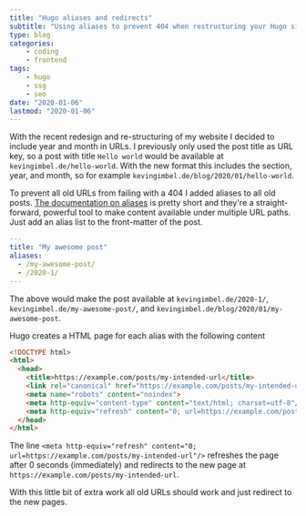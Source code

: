 ```yaml
---
title: "Hugo aliases and redirects"
subtitle: "Using aliases to prevent 404 when restructuring your Hugo site"
type: blog
categories:
    - coding
    - frontend
tags:
    - hugo
    - ssg
    - seo
date: "2020-01-06"
lastmod: "2020-01-06"
---
```


With the recent redesign and re-structuring of my website I decided to include year and month in URLs. I previously only used the post title as URL key, so a post with title `Hello world` would be available at `kevingimbel.de/hello-world`. With the new format this includes the section, year, and month, so for example `kevingimbel.de/blog/2020/01/hello-world`. 

To prevent all old URLs from failing with a 404 I added aliases to all old posts. [The documentation on aliases](https://gohugo.io/content-management/urls/#aliases) is pretty short and they're a straight-forward, powerful tool to make content available under multiple URL paths. Just add an alias list to the front-matter of the post.

```yaml
---
title: "My awesome post"
aliases:
  - /my-awesome-post/
  - /2020-1/
---
```

The above would make the post available at `kevingimbel.de/2020-1/`, `kevingimbel.de/my-awesome-post/`, and `kevingimbel.de/blog/2020/01/my-awesome-post`. 

Hugo creates a HTML page for each alias with the following content

```html
<!DOCTYPE html>
<html>
  <head>
    <title>https://example.com/posts/my-intended-url</title>
    <link rel="canonical" href="https://example.com/posts/my-intended-url"/>
    <meta name="robots" content="noindex">
    <meta http-equiv="content-type" content="text/html; charset=utf-8"/>
    <meta http-equiv="refresh" content="0; url=https://example.com/posts/my-intended-url"/>
  </head>
</html>
```

The line `<meta http-equiv="refresh" content="0; url=https://example.com/posts/my-intended-url"/>` refreshes the page after 0 seconds (immediately) and redirects to the new page at `https://example.com/posts/my-intended-url`.

With this little bit of extra work all old URLs should work and just redirect to the new pages.
